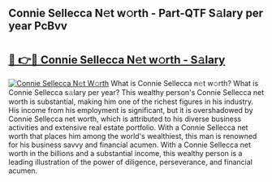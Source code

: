 ## Connie Sellecca N𝚎t w𝚘rth - Part-QTF S𝚊lary per year PcBvv

# <h2><a href="http://gc1zhz.nevu.top/?p=Connie+Sellecca">🔗 👉🔴 Connie Sellecca N𝚎t w𝚘rth - S𝚊lary</a></h2>

[![Connie Sellecca N𝚎t W𝚘rth](https://i.imgur.com/Oavwk0R.jpeg)](http://gc1zhz.nevu.top/?p=Connie+Sellecca)
What is Connie Sellecca n𝚎t w𝚘rth? What is Connie Sellecca s𝚊lary per year?
This wealthy person's Connie Sellecca net worth is substantial, making him one of the richest figures in his industry. His income from his employment is significant, but it is overshadowed by Connie Sellecca net worth, which is attributed to his diverse business activities and extensive real estate portfolio. With a Connie Sellecca net worth that places him among the world's wealthiest, this man is renowned for his business savvy and financial acumen. With a Connie Sellecca net worth in the billions and a substantial income, this wealthy person is a leading illustration of the power of diligence, perseverance, and financial acumen.
